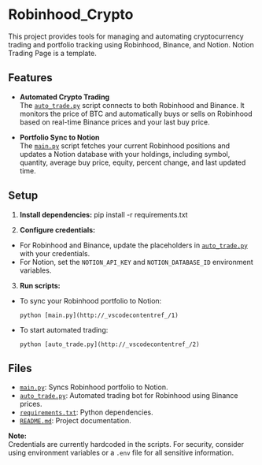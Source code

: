 # Robinhood_Crypto

This project provides tools for managing and automating cryptocurrency trading and portfolio tracking using Robinhood, Binance, and Notion.
Notion Trading Page is a template.

## Features

- **Automated Crypto Trading**  
  The [`auto_trade.py`](auto_trade.py) script connects to both Robinhood and Binance. It monitors the price of BTC and automatically buys or sells on Robinhood based on real-time Binance prices and your last buy price.

- **Portfolio Sync to Notion**  
  The [`main.py`](main.py) script fetches your current Robinhood positions and updates a Notion database with your holdings, including symbol, quantity, average buy price, equity, percent change, and last updated time.

## Setup

1. **Install dependencies:**
    pip install -r requirements.txt

2. **Configure credentials:**
- For Robinhood and Binance, update the placeholders in [`auto_trade.py`](auto_trade.py) with your credentials.
- For Notion, set the `NOTION_API_KEY` and `NOTION_DATABASE_ID` environment variables.

3. **Run scripts:**
- To sync your Robinhood portfolio to Notion:
  ```
  python [main.py](http://_vscodecontentref_/1)
  ```
- To start automated trading:
  ```
  python [auto_trade.py](http://_vscodecontentref_/2)
  ```

## Files

- [`main.py`](main.py): Syncs Robinhood portfolio to Notion.
- [`auto_trade.py`](auto_trade.py): Automated trading bot for Robinhood using Binance prices.
- [`requirements.txt`](requirements.txt): Python dependencies.
- [`README.md`](README.md): Project documentation.

**Note:**  
Credentials are currently hardcoded in the scripts. For security, consider using environment variables or a `.env` file for all sensitive information.
